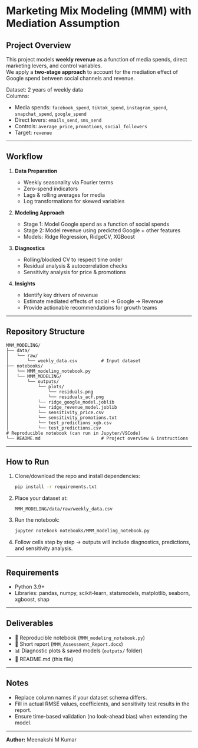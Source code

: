 # Marketing Mix Modeling (MMM) with Mediation Assumption

## Project Overview
This project models **weekly revenue** as a function of media spends, direct marketing levers, and control variables.  
We apply a **two-stage approach** to account for the mediation effect of Google spend between social channels and revenue.

Dataset: 2 years of weekly data  
Columns:  
- Media spends: `facebook_spend`, `tiktok_spend`, `instagram_spend`, `snapchat_spend`, `google_spend`  
- Direct levers: `emails_send`, `sms_send`  
- Controls: `average_price`, `promotions`, `social_followers`  
- Target: `revenue`

---

## Workflow
1. **Data Preparation**
   - Weekly seasonality via Fourier terms
   - Zero-spend indicators
   - Lags & rolling averages for media
   - Log transformations for skewed variables

2. **Modeling Approach**
   - Stage 1: Model Google spend as a function of social spends
   - Stage 2: Model revenue using predicted Google + other features
   - Models: Ridge Regression, RidgeCV, XGBoost

3. **Diagnostics**
   - Rolling/blocked CV to respect time order
   - Residual analysis & autocorrelation checks
   - Sensitivity analysis for price & promotions

4. **Insights**
   - Identify key drivers of revenue
   - Estimate mediated effects of social → Google → Revenue
   - Provide actionable recommendations for growth teams

---

## Repository Structure
```
MMM_MODELING/
├── data/
│   └── raw/
│       └── weekly_data.csv         # Input dataset
├── notebooks/
│   └── MMM_modeling_notebook.py
│   └── MMM_MODELING/
│       └── outputs/
│           └── plots/
│               └── residuals.png
│               └── residuals_acf.png
│           └── ridge_google_model.joblib
│           └── ridge_revenue_model.joblib
│           └── sensitivity_price.csv
│           └── sensitivity_promotions.txt
│           └── test_predictions_xgb.csv
│           └── test_predictions.csv
# Reproducible notebook (can run in Jupyter/VSCode)
└── README.md                       # Project overview & instructions

```

---

## How to Run
1. Clone/download the repo and install dependencies:
   ```bash
   pip install -r requirements.txt
   ```

2. Place your dataset at:
   ```
   MMM_MODELING/data/raw/weekly_data.csv
   ```

3. Run the notebook:
   ```bash
   jupyter notebook notebooks/MMM_modeling_notebook.py
   ```

4. Follow cells step by step → outputs will include diagnostics, predictions, and sensitivity analysis.

---

## Requirements
- Python 3.9+
- Libraries: pandas, numpy, scikit-learn, statsmodels, matplotlib, seaborn, xgboost, shap

---

## Deliverables
- 📓 Reproducible notebook (`MMM_modeling_notebook.py`)
- 📝 Short report (`MMM_Assessment_Report.docx`)
- 📊 Diagnostic plots & saved models (`outputs/` folder)
- 📘 README.md (this file)

---

## Notes
- Replace column names if your dataset schema differs.  
- Fill in actual RMSE values, coefficients, and sensitivity test results in the report.  
- Ensure time-based validation (no look-ahead bias) when extending the model.

---

**Author:** Meenakshi M Kumar  
